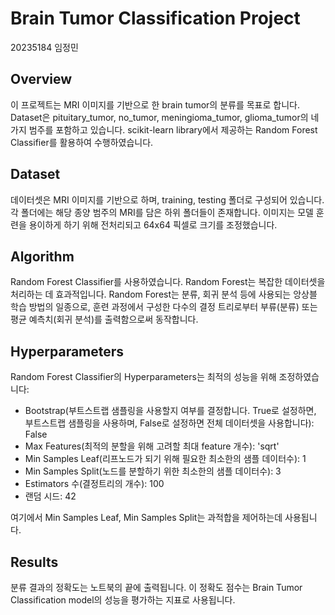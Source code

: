# Brain Tumor Classification Project
20235184 임정민

## Overview
이 프로젝트는 MRI 이미지를 기반으로 한 brain tumor의 분류를 목표로 합니다. Dataset은 pituitary_tumor, no_tumor, meningioma_tumor, glioma_tumor의 네가지 범주를 포함하고 있습니다. scikit-learn library에서 제공하는 Random Forest Classifier를 활용하여 수행하였습니다.

## Dataset
데이터셋은 MRI 이미지를 기반으로 하며, training, testing 폴더로 구성되어 있습니다. 각 폴더에는 해당 종양 범주의 MRI를 담은 하위 폴더들이 존재합니다. 이미지는 모델 훈련을 용이하게 하기 위해 전처리되고 64x64 픽셀로 크기를 조정했습니다.

## Algorithm
Random Forest Classifier를 사용하였습니다. Random Forest는 복잡한 데이터셋을 처리하는 데 효과적입니다. Random Forest는 분류, 회귀 분석 등에 사용되는 앙상블 학습 방법의 일종으로, 훈련 과정에서 구성한 다수의 결정 트리로부터 부류(분류) 또는 평균 예측치(회귀 분석)를 출력함으로써 동작합니다.

## Hyperparameters
Random Forest Classifier의 Hyperparameters는 최적의 성능을 위해 조정하였습니다:

- Bootstrap(부트스트랩 샘플링을 사용할지 여부를 결정합니다. True로 설정하면, 부트스트랩 샘플링을 사용하며, False로 설정하면 전체 데이터셋을 사용합니다): False
- Max Features(최적의 분할을 위해 고려할 최대 feature 개수): 'sqrt'
- Min Samples Leaf(리프노드가 되기 위해 필요한 최소한의 샘플 데이터수): 1
- Min Samples Split(노드를 분할하기 위한 최소한의 샘플 데이터수): 3
- Estimators 수(결정트리의 개수): 100
- 랜덤 시드: 42

여기에서 Min Samples Leaf, Min Samples Split는 과적합을 제어하는데 사용됩니다.

## Results
분류 결과의 정확도는 노트북의 끝에 출력됩니다. 이 정확도 점수는 Brain Tumor Classification model의 성능을 평가하는 지표로 사용됩니다.

